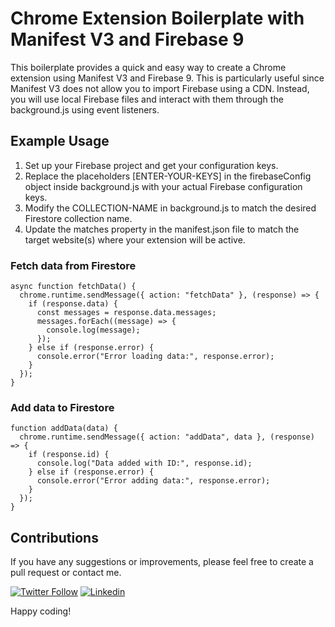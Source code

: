 # Chrome Extension Boilerplate with Manifest V3 and Firebase 9

This boilerplate provides a quick and easy way to create a Chrome extension using Manifest V3 and Firebase 9. This is particularly useful since Manifest V3 does not allow you to import Firebase using a CDN. Instead, you will use local Firebase files and interact with them through the background.js using event listeners.

## Example Usage

1. Set up your Firebase project and get your configuration keys.
2. Replace the placeholders [ENTER-YOUR-KEYS] in the firebaseConfig object inside background.js with your actual Firebase configuration keys.
3. Modify the COLLECTION-NAME in background.js to match the desired Firestore collection name.
4. Update the matches property in the manifest.json file to match the target website(s) where your extension will be active.

### Fetch data from Firestore
```
async function fetchData() {
  chrome.runtime.sendMessage({ action: "fetchData" }, (response) => {
    if (response.data) {
      const messages = response.data.messages;
      messages.forEach((message) => {
        console.log(message);
      });
    } else if (response.error) {
      console.error("Error loading data:", response.error);
    }
  });
}
```
### Add data to Firestore
```
function addData(data) {
  chrome.runtime.sendMessage({ action: "addData", data }, (response) => {
    if (response.id) {
      console.log("Data added with ID:", response.id);
    } else if (response.error) {
      console.error("Error adding data:", response.error);
    }
  });
}
```

## Contributions

If you have any suggestions or improvements, please feel free to create a pull request or contact me.

[![Twitter Follow](https://img.shields.io/twitter/follow/AdrianPatziF?style=social)](https://twitter.com/AdrianPatziF)
[![Linkedin](https://img.shields.io/badge/LinkedIn-blue?style=flat-square&logo=linkedin&labelColor=blue&link=https://www.linkedin.com/in/adrian-patzi/)](https://www.linkedin.com/in/adrian-patzi/)


Happy coding!